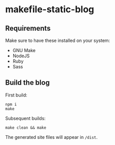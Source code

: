 # makefile-static-blog

## Requirements

Make sure to have these installed on your system:

 - GNU Make
 - NodeJS
 - Ruby
 - Sass

## Build the blog

First build:

```
npm i
make
```

Subsequent builds:

```
make clean && make
```

The generated site files will appear in `/dist`.
